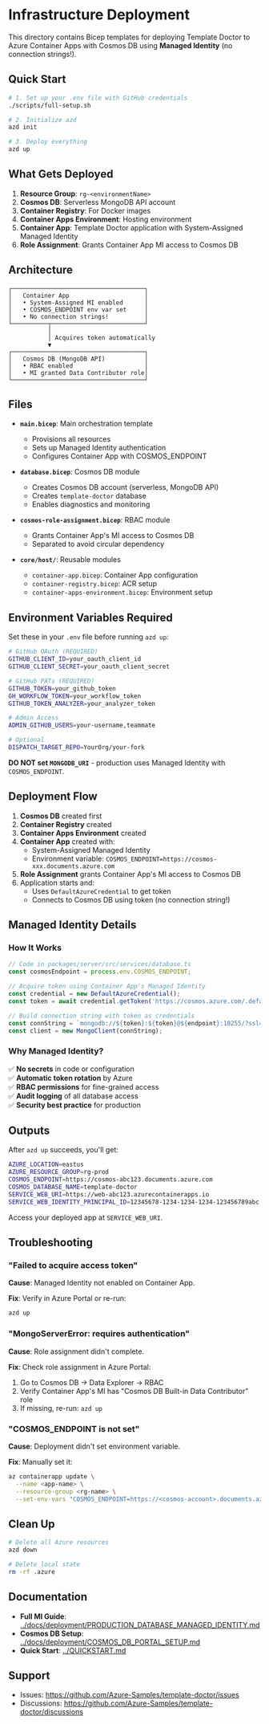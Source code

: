 # Infrastructure Deployment

This directory contains Bicep templates for deploying Template Doctor to Azure Container Apps with Cosmos DB using **Managed Identity** (no connection strings!).

## Quick Start

```bash
# 1. Set up your .env file with GitHub credentials
./scripts/full-setup.sh

# 2. Initialize azd
azd init

# 3. Deploy everything
azd up
```

## What Gets Deployed

1. **Resource Group**: `rg-<environmentName>`
2. **Cosmos DB**: Serverless MongoDB API account
3. **Container Registry**: For Docker images
4. **Container Apps Environment**: Hosting environment
5. **Container App**: Template Doctor application with System-Assigned Managed Identity
6. **Role Assignment**: Grants Container App MI access to Cosmos DB

## Architecture

```
┌─────────────────────────────────────┐
│   Container App                     │
│   • System-Assigned MI enabled      │
│   • COSMOS_ENDPOINT env var set     │
│   • No connection strings!          │
└──────────┬──────────────────────────┘
           │
           │ Acquires token automatically
           ▼
┌─────────────────────────────────────┐
│   Cosmos DB (MongoDB API)           │
│   • RBAC enabled                    │
│   • MI granted Data Contributor role│
└─────────────────────────────────────┘
```

## Files

- **`main.bicep`**: Main orchestration template
  - Provisions all resources
  - Sets up Managed Identity authentication
  - Configures Container App with COSMOS_ENDPOINT

- **`database.bicep`**: Cosmos DB module
  - Creates Cosmos DB account (serverless, MongoDB API)
  - Creates `template-doctor` database
  - Enables diagnostics and monitoring

- **`cosmos-role-assignment.bicep`**: RBAC module
  - Grants Container App's MI access to Cosmos DB
  - Separated to avoid circular dependency

- **`core/host/`**: Reusable modules
  - `container-app.bicep`: Container App configuration
  - `container-registry.bicep`: ACR setup
  - `container-apps-environment.bicep`: Environment setup

## Environment Variables Required

Set these in your `.env` file before running `azd up`:

```bash
# GitHub OAuth (REQUIRED)
GITHUB_CLIENT_ID=your_oauth_client_id
GITHUB_CLIENT_SECRET=your_oauth_client_secret

# GitHub PATs (REQUIRED)
GITHUB_TOKEN=your_github_token
GH_WORKFLOW_TOKEN=your_workflow_token
GITHUB_TOKEN_ANALYZER=your_analyzer_token

# Admin Access
ADMIN_GITHUB_USERS=your-username,teammate

# Optional
DISPATCH_TARGET_REPO=YourOrg/your-fork
```

**DO NOT set `MONGODB_URI`** - production uses Managed Identity with `COSMOS_ENDPOINT`.

## Deployment Flow

1. **Cosmos DB** created first
2. **Container Registry** created
3. **Container Apps Environment** created
4. **Container App** created with:
   - System-Assigned Managed Identity
   - Environment variable: `COSMOS_ENDPOINT=https://cosmos-xxx.documents.azure.com`
5. **Role Assignment** grants Container App's MI access to Cosmos DB
6. Application starts and:
   - Uses `DefaultAzureCredential` to get token
   - Connects to Cosmos DB using token (no connection string!)

## Managed Identity Details

### How It Works

```typescript
// Code in packages/server/src/services/database.ts
const cosmosEndpoint = process.env.COSMOS_ENDPOINT;

// Acquire token using Container App's Managed Identity
const credential = new DefaultAzureCredential();
const token = await credential.getToken('https://cosmos.azure.com/.default');

// Build connection string with token as credentials
const connString = `mongodb://${token}:${token}@${endpoint}:10255/?ssl=true...`;
const client = new MongoClient(connString);
```

### Why Managed Identity?

✅ **No secrets** in code or configuration  
✅ **Automatic token rotation** by Azure  
✅ **RBAC permissions** for fine-grained access  
✅ **Audit logging** of all database access  
✅ **Security best practice** for production

## Outputs

After `azd up` succeeds, you'll get:

```bash
AZURE_LOCATION=eastus
AZURE_RESOURCE_GROUP=rg-prod
COSMOS_ENDPOINT=https://cosmos-abc123.documents.azure.com
COSMOS_DATABASE_NAME=template-doctor
SERVICE_WEB_URI=https://web-abc123.azurecontainerapps.io
SERVICE_WEB_IDENTITY_PRINCIPAL_ID=12345678-1234-1234-1234-123456789abc
```

Access your deployed app at `SERVICE_WEB_URI`.

## Troubleshooting

### "Failed to acquire access token"

**Cause**: Managed Identity not enabled on Container App.

**Fix**: Verify in Azure Portal or re-run:
```bash
azd up
```

### "MongoServerError: requires authentication"

**Cause**: Role assignment didn't complete.

**Fix**: Check role assignment in Azure Portal:
1. Go to Cosmos DB → Data Explorer → RBAC
2. Verify Container App's MI has "Cosmos DB Built-in Data Contributor" role
3. If missing, re-run: `azd up`

### "COSMOS_ENDPOINT is not set"

**Cause**: Deployment didn't set environment variable.

**Fix**: Manually set it:
```bash
az containerapp update \
  --name <app-name> \
  --resource-group <rg-name> \
  --set-env-vars "COSMOS_ENDPOINT=https://<cosmos-account>.documents.azure.com"
```

## Clean Up

```bash
# Delete all Azure resources
azd down

# Delete local state
rm -rf .azure
```

## Documentation

- **Full MI Guide**: [../docs/deployment/PRODUCTION_DATABASE_MANAGED_IDENTITY.md](../docs/deployment/PRODUCTION_DATABASE_MANAGED_IDENTITY.md)
- **Cosmos DB Setup**: [../docs/deployment/COSMOS_DB_PORTAL_SETUP.md](../docs/deployment/COSMOS_DB_PORTAL_SETUP.md)
- **Quick Start**: [../QUICKSTART.md](../QUICKSTART.md)

## Support

- Issues: https://github.com/Azure-Samples/template-doctor/issues
- Discussions: https://github.com/Azure-Samples/template-doctor/discussions
